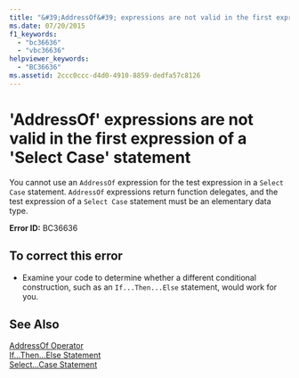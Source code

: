 ```yaml
---
title: "&#39;AddressOf&#39; expressions are not valid in the first expression of a &#39;Select Case&#39; statement"
ms.date: 07/20/2015
f1_keywords: 
  - "bc36636"
  - "vbc36636"
helpviewer_keywords: 
  - "BC36636"
ms.assetid: 2ccc0ccc-d4d0-4910-8859-dedfa57c8126
---
```

# &#39;AddressOf&#39; expressions are not valid in the first expression of a &#39;Select Case&#39; statement
You cannot use an `AddressOf` expression for the test expression in a `Select Case` statement. `AddressOf` expressions return function delegates, and the test expression of a `Select Case` statement must be an elementary data type.  
  
 **Error ID:** BC36636  
  
## To correct this error  
  
- Examine your code to determine whether a different conditional construction, such as an `If...Then...Else` statement, would work for you.  
  
## See Also  
 [AddressOf Operator](../../visual-basic/language-reference/operators/addressof-operator.md)  
 [If...Then...Else Statement](../../visual-basic/language-reference/statements/if-then-else-statement.md)  
 [Select...Case Statement](../../visual-basic/language-reference/statements/select-case-statement.md)
